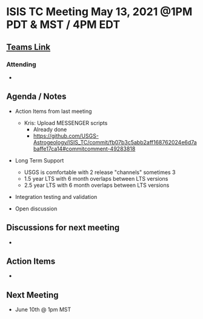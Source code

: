 # ISIS TC Meeting May 13, 2021 @1PM PDT & MST / 4PM EDT

## [Teams Link](https://teams.microsoft.com/dl/launcher/launcher.html?url=%2f_%23%2fl%2fmeetup-join%2f19%3ameeting_YWRkZjdiMGUtZWJlOC00OWMzLThlMTItZTk0Y2MyM2E1MWE0%40thread.v2%2f0%3fcontext%3d%257b%2522Tid%2522%253a%25220693b5ba-4b18-4d7b-9341-f32f400a5494%2522%252c%2522Oid%2522%253a%2522c27c6e98-e45a-45ff-aea5-7f10d6fe67c1%2522%257d%26anon%3dtrue&type=meetup-join&deeplinkId=e54b3969-3c7f-4efb-9cad-ee99cf639f86&directDl=true&msLaunch=true&enableMobilePage=true&suppressPrompt=true)

### Attending

-

## Agenda / Notes

- Action Items from last meeting
  - Kris: Upload MESSENGER scripts
    - Already done
    - https://github.com/USGS-Astrogeology/ISIS_TC/commit/fb07b3c5abb2aff168762024e6d7abaffe17ca14#commitcomment-49283818

- Long Term Support
  - USGS is comfortable with 2 release "channels" sometimes 3
  - 1.5 year LTS with 6 month overlaps between LTS versions
  - 2.5 year LTS with 6 month overlaps between LTS versions

- Integration testing and validation

- Open discussion

## Discussions for next meeting

-

## Action Items

-

## Next Meeting

- June 10th @ 1pm MST
